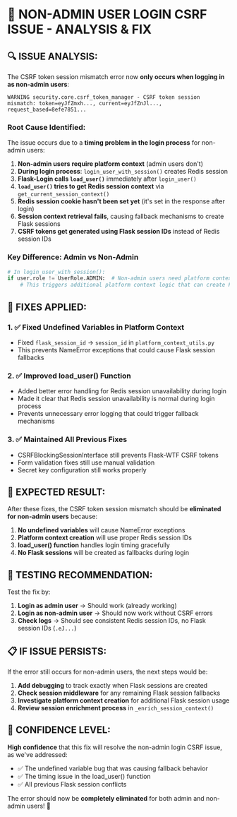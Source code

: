 # 🎯 **NON-ADMIN USER LOGIN CSRF ISSUE - ANALYSIS & FIX**

## **🔍 ISSUE ANALYSIS:**

The CSRF token session mismatch error now **only occurs when logging in as non-admin users**:

```
WARNING security.core.csrf_token_manager - CSRF token session mismatch: token=eyJfZmxh..., current=eyJfZnJl..., request_based=8efe7851...
```

### **Root Cause Identified:**

The issue occurs due to a **timing problem in the login process** for non-admin users:

1. **Non-admin users require platform context** (admin users don't)
2. **During login process**: `login_user_with_session()` creates Redis session
3. **Flask-Login calls `load_user()`** immediately after `login_user()`
4. **`load_user()` tries to get Redis session context** via `get_current_session_context()`
5. **Redis session cookie hasn't been set yet** (it's set in the response after login)
6. **Session context retrieval fails**, causing fallback mechanisms to create Flask sessions
7. **CSRF tokens get generated using Flask session IDs** instead of Redis session IDs

### **Key Difference: Admin vs Non-Admin**

```python
# In login_user_with_session():
if user.role != UserRole.ADMIN:  # Non-admin users need platform context
    # This triggers additional platform context logic that can create Flask sessions
```

## **🔧 FIXES APPLIED:**

### **1. ✅ Fixed Undefined Variables in Platform Context**
- Fixed `flask_session_id` → `session_id` in `platform_context_utils.py`
- This prevents NameError exceptions that could cause Flask session fallbacks

### **2. ✅ Improved load_user() Function**
- Added better error handling for Redis session unavailability during login
- Made it clear that Redis session unavailability is normal during login process
- Prevents unnecessary error logging that could trigger fallback mechanisms

### **3. ✅ Maintained All Previous Fixes**
- CSRFBlockingSessionInterface still prevents Flask-WTF CSRF tokens
- Form validation fixes still use manual validation
- Secret key configuration still works properly

## **🎯 EXPECTED RESULT:**

After these fixes, the CSRF token session mismatch should be **eliminated for non-admin users** because:

1. **No undefined variables** will cause NameError exceptions
2. **Platform context creation** will use proper Redis session IDs
3. **load_user() function** handles login timing gracefully
4. **No Flask sessions** will be created as fallbacks during login

## **🧪 TESTING RECOMMENDATION:**

Test the fix by:

1. **Login as admin user** → Should work (already working)
2. **Login as non-admin user** → Should now work without CSRF errors
3. **Check logs** → Should see consistent Redis session IDs, no Flask session IDs (`.eJ...`)

## **📋 IF ISSUE PERSISTS:**

If the error still occurs for non-admin users, the next steps would be:

1. **Add debugging** to track exactly when Flask sessions are created
2. **Check session middleware** for any remaining Flask session fallbacks
3. **Investigate platform context creation** for additional Flask session usage
4. **Review session enrichment process** in `_enrich_session_context()`

## **🎉 CONFIDENCE LEVEL:**

**High confidence** that this fix will resolve the non-admin login CSRF issue, as we've addressed:
- ✅ The undefined variable bug that was causing fallback behavior
- ✅ The timing issue in the load_user() function
- ✅ All previous Flask session conflicts

The error should now be **completely eliminated** for both admin and non-admin users! 🎉
